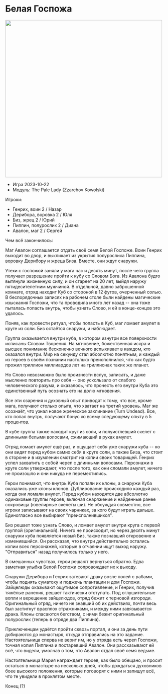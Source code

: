 # Белая Госпожа

<img src="https://github.com/8kto/ttrpg-recaps/assets/18572703/05f07601-9adb-4478-a091-a065f8412cb1" width="500" />


+ Игра 2023-10-22
+ Модуль: The Pale Lady (Zzarchov Kowolski)

Игроки:
+ Генрих, воин 2 / Назар
+ Дерибора, воровка 2 / Юля
+ Биз, жрец 2 / Юрий
+ Пиппин, полурослик 2 / Диана
+ Авалон, маг 2 / Сергей

Чем всё закончилось:

Маг Авалон соглашается отдать своё семя Белой Госпоже. Воин Генрих выходит во двор, и выкликает из укрытия полурослика Пиппина, воровку Дерибору и жреца Биза. Вместе, они ждут снаружи.

Утехи с госпожой заняли у мага час и десять минут, после чего группа получает разрешение пройти к кубу со Словом Бога. Из Авалона будто вытянули жизненную силу, и он стареет на 20 лет, выйдя наружу пятидесителетним мужчиной.
В отдельной, давно заброшенной комнате, отряд находит Куб со стороной в 12 футов, очерченный солью. В беспорядочных записях на рабочем столе были найдены магические изыскания Госпожи, что  та проводила много лет назад -- она тоже пыталась попасть внутрь, чтобы узнать Слово, и ей в конце-концов это удалось. 

Поняв, как провести ритуал, чтобы попасть в Куб, маг ломает амулет в круге из соли.
Биз остаётся снаружи, и наблюдает.

Группа оказывается внутри куба, в котором изнутри все поверхности исписаны Словом Творения. На мгновение, божественная искра и высшее понимание бесконечно вечного вспыхивает в каждом, кто оказался внутри. Мир на секунду стал абсолютно понятным, и каждый из героев в своём познании настолько преисполнился, что как будто прожил триллион миллиардов лет на триллионах таких же планет.

Но Слово невозможно было произнести вслух, записать, и даже мысленно повторить про себя -- оно ускользало от слабого человеческого разума, и оказалось, что прочесть его внутри Куба это единственный путь осознать его на долю мгновения.

Все эти озарения и духовный опыт приводят к тому, что все, кроме мага, получают столько опыта, что хватает на третий уровень. Маг же осознаёт, что узнал новое жреческое заклинание (Turn Undead). Все, кто попал внутрь, получают бонус ко всему следующему опыту в 5 процентов.

В кубе группа также находит круг из соли, и полуистлевший скелет с длинными белыми волосами, сжимающий в руках амулет.

Отряд ломает амулет ещё раз, и ощущает себя уже снаружи куба -- но они видят перед кубом самих себя в круге соли, а также Биза, что стоит в стороне и в изумлении смотрит на копии своих товарищей. Генрих успел захватить с собой череп с длинными волосами. Персонажи в круге соли утверждают, что после того, как они сломали амулет, ничего не произошло и они никуда не переместились.

Герои понимают, что внутрь Куба попали их клоны, а снаружи Куба оказались уже клоны клонов. Дублирование происходило каждый раз, когда они ломали амулет. Перед кубом находятся две абсолютно одинаковые группы героев, включая снаряжение и найденные ранее сокровища (ювелирные скелеты ши). Не обсуждая совместно, все игроки записывают на своих чарниках, за кого будут играть дальше. Единогласно все выбирают "преисполнившихся".

Биз решает тоже узнать Слово, и ломает амулет внутри круга с первой группой (оригинальной). Ничего не происходит, но через десять минут снаружи куба появляется новый Биз, также познавший откровение и изменившийся. Он рассказал, что внутри действительно остались копии всех персонажей, которые в отчаянии ищут выход наружу. "Отправиться" назад получилось только у него.

В смешанных чувствах, герои решают вернуться обратно. Едва заметная улыбка Белой Госпожи сопровождает их к выходу.

Снаружи Дерибора и Генрих затевают драку возле полей с рабами, чтобы поднять суматоху и поджечь плантации и дом Госпожи. Зайцелюды оказывают ощутимое сопротивление, и Генрих, получив тяжёлые ранения, решает тактически отступать. Под оглушительные вопли и верещение зайцелюдов, отряд бежит к терновой изгороди. Оригинальный отряд, ничего не знавший об их действиях, почти весь был застигнут врасплох стражниками, и между ними завязывается драка. Клоны спасаются бегством, с ними бежит оригинальный полурослик (теперь в отряде два Пиппина).

Приключенцам удаётся пройти сквозь портал, и они за день пути добираются до монастыря, откуда отправились на это задание. Настоятельница сперва не верит им, но у отряда есть череп Госпожи, точная копия Пиппина и постаревший Авалон. Они рассказывают ей всё, что видели, умолчав о том, что Авалон отдал своё семя ведьме.

Настоятельница Мария награждает героев, как было обещано, и просит остаться в монастыре на несколько дней, чтобы дождаться духовников боее высокого положения, которые поговорят с ними и запишут всё, что те увидели в проклятом месте.

Конец (?)
